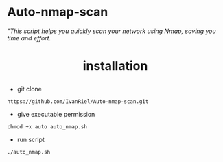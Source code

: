 # Auto-nmap-scan
<i>"This script helps you quickly scan your network using Nmap, saving you time and effort.</i>


<b><h1><p align="center">installation</p></h1></b>

- git clone
```
https://github.com/IvanRiel/Auto-nmap-scan.git
```
- give executable permission
```
chmod +x auto auto_nmap.sh
```
- run script
```
./auto_nmap.sh
```
